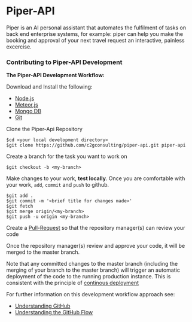 # Piper-API

Piper is an AI personal assistant that automates the fulfilment of tasks on back end enterprise systems, for example: piper can help you make the booking and approval of your next travel request an interactive, painless excercise.

### Contributing to Piper-API Development
**The Piper-API Development Workflow:**

Download and Install the following:
	
- [Node.js](http://nodejs.org/download/) 
- [Meteor.js](https://www.meteor.com/install)
- [Mongo DB](https://www.mongodb.org/downloads)
- [Git](http://git-scm.com/downloads)

Clone the Piper-Api Repository 

    $cd <your local development directory>
    $git clone https://github.com/c2gconsulting/piper-api.git piper-api

Create a branch for the task you want to work on

    $git checkout -b <my-branch>

Make changes to your work, **test locally**. Once you are comfortable with your work, `add`, `commit` and `push` to github.

    $git add .
    $git commit -m '<brief title for changes made>'
    $git fetch
    $git merge origin/<my-branch>
    $git push -u origin <my-branch>

Create a [Pull-Request](https://help.github.com/articles/using-pull-requests/) so that the repository manager(s) can review your code

Once the repository manager(s) review and approve your code, it will be merged to the master branch. 

Note that any committed changes to the master branch (including the merging of your branch to the master branch) will trigger an automatic deployment of the code to the running production instance. This is consistent with the principle of [continous deployment](http://guide.agilealliance.org/guide/cd.html)

For further information on this development workflow approach see: 
- [Understanding GitHub](https://www.youtube.com/watch?feature=player_detailpage&v=ZDR433b0HJY#t=2791s)
- [Understanding the GitHub Flow](https://guides.github.com/introduction/flow/index.html)